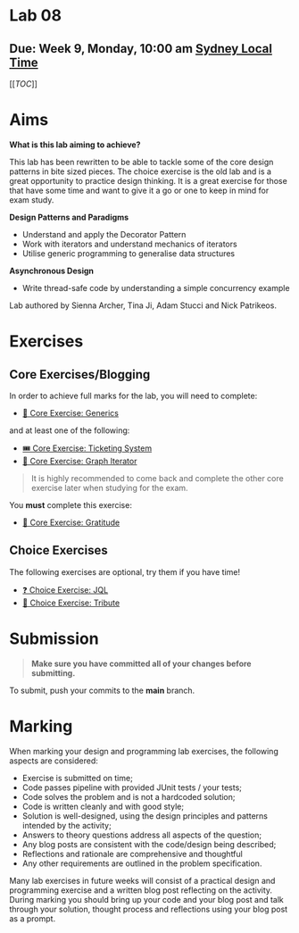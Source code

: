 # Lab 08

## Due: Week 9, Monday, 10:00 am [Sydney Local Time](https://www.timeanddate.com/worldclock/australia/sydney)

[[_TOC_]]

# Aims

**What is this lab aiming to achieve?**

This lab has been rewritten to be able to tackle some of the core design patterns in bite sized pieces. The choice exercise is the old lab and is a great opportunity to practice design thinking. It is a great exercise for those that have some time and want to give it a go or one to keep in mind for exam study.

**Design Patterns and Paradigms**

- Understand and apply the Decorator Pattern
- Work with iterators and understand mechanics of iterators
- Utilise generic programming to generalise data structures

**Asynchronous Design**

- Write thread-safe code by understanding a simple concurrency example

Lab authored by Sienna Archer, Tina Ji, Adam Stucci and Nick Patrikeos.

# Exercises

## Core Exercises/Blogging

In order to achieve full marks for the lab, you will need to complete:

- [🌻 Core Exercise: Generics](/spec/CoreGenerics.md)

and at least one of the following:

- [🎟️ Core Exercise: Ticketing System](/spec/CoreTicketingSystem.md)
- [🔗 Core Exercise: Graph Iterator](/spec/CoreGraphIterator.md)

> It is highly recommended to come back and complete the other core exercise later when studying for the exam.

You **must** complete this exercise:

- [💖 Core Exercise: Gratitude](/spec/CoreGratitude.md)

## Choice Exercises

The following exercises are optional, try them if you have time!

- [❓ Choice Exercise: JQL](/spec/ChoiceJQL.md)
- [🎸 Choice Exercise: Tribute](/spec/ChoiceTribute.md)

# Submission

> **Make sure you have committed all of your changes before submitting.**

To submit, push your commits to the **main** branch.

# Marking

When marking your design and programming lab exercises, the following aspects are considered:

- Exercise is submitted on time;
- Code passes pipeline with provided JUnit tests / your tests;
- Code solves the problem and is not a hardcoded solution;
- Code is written cleanly and with good style;
- Solution is well-designed, using the design principles and patterns intended by the activity;
- Answers to theory questions address all aspects of the question;
- Any blog posts are consistent with the code/design being described;
- Reflections and rationale are comprehensive and thoughtful
- Any other requirements are outlined in the problem specification.

Many lab exercises in future weeks will consist of a practical design and programming exercise and a written blog post reflecting on the activity. During marking you should bring up your code and your blog post and talk through your solution, thought process and reflections using your blog post as a prompt.
